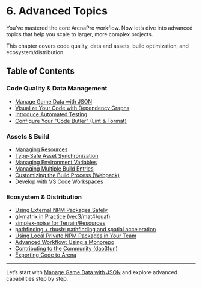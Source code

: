 # 6. Advanced Topics

You’ve mastered the core ArenaPro workflow. Now let’s dive into advanced topics that help you scale to larger, more complex projects.

This chapter covers code quality, data and assets, build optimization, and ecosystem/distribution.

## Table of Contents

### Code Quality & Data Management

- [Manage Game Data with JSON](./json.md)
- [Visualize Your Code with Dependency Graphs](./nodeGraph.md)
- [Introduce Automated Testing](./automated-testing.md)
- [Configure Your "Code Butler" (Lint & Format)](./code-linting-and-formatting.md)

### Assets & Build

- [Managing Resources](./resources.md)
- [Type-Safe Asset Synchronization](./asset-synchronization.md)
- [Managing Environment Variables](./env.md)
- [Managing Multiple Build Entries](./buildName.md)
- [Customizing the Build Process (Webpack)](./webpackPlugins.md)
- [Develop with VS Code Workspaces](./vscode-workspace.md)

### Ecosystem & Distribution

- [Using External NPM Packages Safely](./npmPackage.md)
- [gl-matrix in Practice (vec3/mat4/quat)](./gl-matrix.md)
- [simplex-noise for Terrain/Resources](./simplex-noise.md)
- [pathfinding + rbush: pathfinding and spatial acceleration](./pathfinding-rbush.md)
- [Using Local Private NPM Packages in Your Team](./local-npm-package.md)
- [Advanced Workflow: Using a Monorepo](./monorepo-workflow.md)
- [Contributing to the Community (dao3fun)](./contributing-to-dao3fun.md)
- [Exporting Code to Arena](./toArena.md)

---

Let’s start with [Manage Game Data with JSON](./json.md) and explore advanced capabilities step by step.
